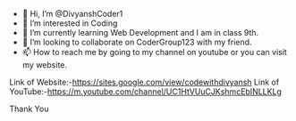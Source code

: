 - 👋 Hi, I’m @DivyanshCoder1
- 👀 I’m interested in Coding
- 🌱 I’m currently learning Web Development and I am in class 9th.
- 💞️ I’m looking to collaborate on CoderGroup123 with my friend.
- 📫 How to reach me by going to my channel on youtube or you can visit my website.

Link of Website:-https://sites.google.com/view/codewithdivyansh
Link of YouTube:-https://m.youtube.com/channel/UC1HtVUuCJKshmcEbINLLKLg

Thank You

<!---
DivyanshCoder1/DivyanshCoder1 is a ✨ special ✨ repository because its `README.md` (this file) appears on your GitHub profile.
You can click the Preview link to take a look at your changes.
--->
